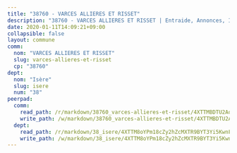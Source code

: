 ```yaml
---
title: "38760 - VARCES ALLIERES ET RISSET"
description: "38760 - VARCES ALLIERES ET RISSET | Entraide, Annonces, Initiatives"
date: 2020-01-11T14:09:21+09:00
collapsible: false
layout: commune
comm:
  nom: "VARCES ALLIERES ET RISSET"
  slug: varces-allieres-et-risset
  cp: "38760"
dept:
  nom: "Isère"
  slug: isere
  num: "38"
peerpad:
  comm:
    read_path: /r/markdown/38760_varces-allieres-et-risset/4XTTMBDTU2Ao1s5bYSFD1vJLxm57AXGdEWPoF1NCYe18C1vLE
    write_path: /w/markdown/38760_varces-allieres-et-risset/4XTTMBDTU2Ao1s5bYSFD1vJLxm57AXGdEWPoF1NCYe18C1vLE-K3TgUciiUhP44gdcnopHHDqqybA2jYuvgGocj5RvfCLmQ8BG1nX5DGrky9PeroVPvkdHLjxmPSsH4aguRTb1JQZDiohaXkNVd81eBP21hizo1ZSeBXBjk5hegMmJ4FacAgsHpH2E
  dept:
    read_path: /r/markdown/38_isere/4XTTM8oYPm18cZy2hZcMXTR9BYT3Yi5KwnFvpXu1TXaRq7Q3V
    write_path: /w/markdown/38_isere/4XTTM8oYPm18cZy2hZcMXTR9BYT3Yi5KwnFvpXu1TXaRq7Q3V-K3TgUoSzs2JpJwfbzBvgU8N95mHo7JXz7NbEctNRM3EDb2iYHA4maKm3pRQwmboULLPnLFTEhRgTawPTWpmxTxKbTwDgAEzA9tUHjpudQTWdKWfdVSegAo77eCwhXTaVG7AyUZEs
---
```


